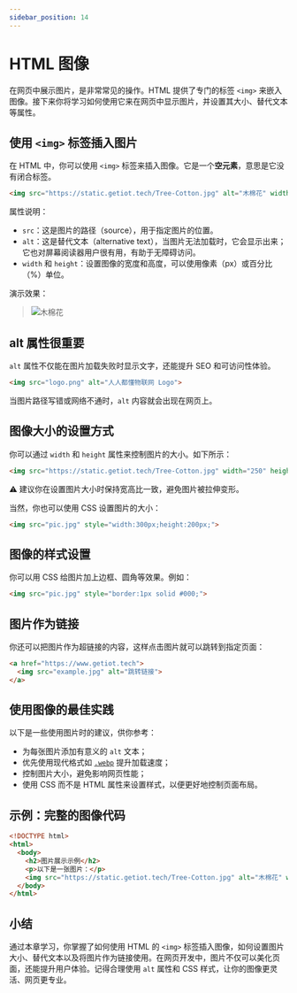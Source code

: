 ```yaml
---
sidebar_position: 14
---
```


# HTML 图像

在网页中展示图片，是非常常见的操作。HTML 提供了专门的标签 `<img>` 来嵌入图像。接下来你将学习如何使用它来在网页中显示图片，并设置其大小、替代文本等属性。



## 使用 `<img>` 标签插入图片

在 HTML 中，你可以使用 `<img>` 标签来插入图像。它是一个**空元素**，意思是它没有闭合标签。

```html
<img src="https://static.getiot.tech/Tree-Cotton.jpg" alt="木棉花" width="500" height="333">
```

属性说明：

- `src`：这是图片的路径（source），用于指定图片的位置。
- `alt`：这是替代文本（alternative text），当图片无法加载时，它会显示出来；它也对屏幕阅读器用户很有用，有助于无障碍访问。
- `width` 和 `height`：设置图像的宽度和高度，可以使用像素（px）或百分比（%）单位。

演示效果：

> ![木棉花](https://static.getiot.tech/Tree-Cotton.jpg#center-500)



## alt 属性很重要

`alt` 属性不仅能在图片加载失败时显示文字，还能提升 SEO 和可访问性体验。

```html
<img src="logo.png" alt="人人都懂物联网 Logo">
```

当图片路径写错或网络不通时，`alt` 内容就会出现在网页上。



## 图像大小的设置方式

你可以通过 `width` 和 `height` 属性来控制图片的大小。如下所示：

```html
<img src="https://static.getiot.tech/Tree-Cotton.jpg" width="250" height="166">
```

⚠️ 建议你在设置图片大小时保持宽高比一致，避免图片被拉伸变形。

当然，你也可以使用 CSS 设置图片的大小：

```html
<img src="pic.jpg" style="width:300px;height:200px;">
```



## 图像的样式设置

你可以用 CSS 给图片加上边框、圆角等效果。例如：

```html
<img src="pic.jpg" style="border:1px solid #000;">
```



## 图片作为链接

你还可以把图片作为超链接的内容，这样点击图片就可以跳转到指定页面：

```html
<a href="https://www.getiot.tech">
  <img src="example.jpg" alt="跳转链接">
</a>
```



## 使用图像的最佳实践

以下是一些使用图片时的建议，供你参考：

- 为每张图片添加有意义的 `alt` 文本；
- 优先使用现代格式如 [`.webp`](/fileformat/webp) 提升加载速度；
- 控制图片大小，避免影响网页性能；
- 使用 CSS 而不是 HTML 属性来设置样式，以便更好地控制页面布局。



## 示例：完整的图像代码

```html showLineNumbers
<!DOCTYPE html>
<html>
  <body>
    <h2>图片展示示例</h2>
    <p>以下是一张图片：</p>
    <img src="https://static.getiot.tech/Tree-Cotton.jpg" alt="木棉花" width="500" height="333">
  </body>
</html>
```



## 小结

通过本章学习，你掌握了如何使用 HTML 的 `<img>` 标签插入图像，如何设置图片大小、替代文本以及将图片作为链接使用。在网页开发中，图片不仅可以美化页面，还能提升用户体验。记得合理使用 `alt` 属性和 CSS 样式，让你的图像更灵活、网页更专业。
